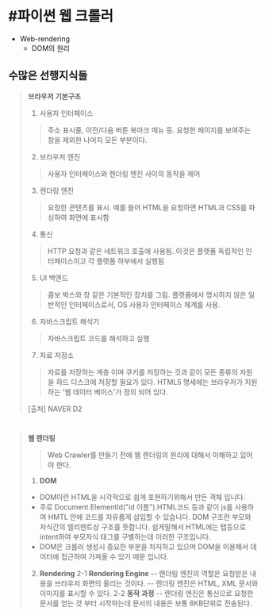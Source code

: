 #  #파이썬 웹 크롤러

- Web-rendering
	- DOM의 원리

## 수많은 선행지식들

> **브라우저 기본구조** 
> 1. 사용자 인터페이스 
>> 주소 표시줄, 이전/다음 버튼 북마크 메뉴 등. 요청한 페이지를 보여주는 창을 제외한 나머지 모든 부분이다.
> 2. 브라우저 엔진
>> 사용자 인터페이스와 렌더링 엔진 사이의 동작을 제어
> 3. 렌더링 엔진
>>  요청한 콘텐츠를 표시. 예를 들어  HTML을 요청하면 HTML과 CSS를 파싱하여 화면에 표시함
> 4. 통신
>> HTTP 요청과 같은 네트워크 호출에 사용됨. 이것은 플랫폼 독립적인 인터페이스이고 각 플랫폼 하부에서 실행됨
> 5. UI 백엔드
>> 콤보 박스와 창 같은 기본적인 장치를 그림. 플랫폼에서 명시하지 않은 일반적인 인터페이스로서, OS 사용자 인터페이스 체계를 사용.
> 6. 자바스크립트 해석기
>> 자바스크립트 코드를 해석하고 실행
> 7. 자료 저장소
>> 자료를 저장하는 계층 이며 쿠키를 저장하는 것과 같이 모든 종류의 자원을 하드 디스크에 저장할 필요가 있다. HTML5 명세에는 브라우저가 지원하는 '웹 데이터 베이스'가 정의 되어 있다.
>
> [출처] NAVER D2
#
> **웹 렌더링**
>>  Web Crawler를 만들기 전에 웹 렌더링의 원리에 대해서 이해하고 있어야 한다.  
>
> 1. **DOM**
> - DOM이란 HTML을 시각적으로 쉽게 포현하기위해서 만든 객체 입니다.
> - 주로 Document.ElementId("id 이름").HTML코드 등과 같이 js를 사용하여 HMTL 안에 코드를 자유롭게 삽입할 수 있습니다. DOM 구조란 부모와 자식간의 엘리멘트상 구조를 뜻합니다. 쉽게말해서 HTML에는 탭등으로 intent하여 부모자식 태그를 구별하는데 이러한 구조입니다.
>- DOM은 크롤러 생성시 중요한 부분을 차지하고 있으며  DOM을 이용해서 데이터에 접근하여 가져올 수 있기 때문 입니다.
>
> 2. **Rendering**
> 2-1 **Rendering Engine**
> -- 렌더링 엔진의 역할은 요청받은 내용을 브라우저 화면의 올리는 것이다.
> -- 렌더링 엔진은 HTML, XML 문서와 이미지를 표시할 수 있다.
> 2-2 **동작 과정**
> -- 렌더링 엔진은 통신으로 요청한 문서를 얻는 것 부터 시작하는데 문서의 내용은 보통 8KB단위로 전송된다.
> 